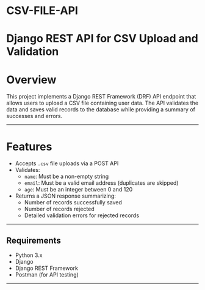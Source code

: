 # CSV-FILE-API
# Django REST API for CSV Upload and Validation

# Overview

This project implements a Django REST Framework (DRF) API endpoint that allows users to upload a CSV file containing user data. The API validates the data and saves valid records to the database while providing a summary of successes and errors.

---

# Features

- Accepts `.csv` file uploads via a POST API
- Validates:
  - `name`: Must be a non-empty string
  - `email`: Must be a valid email address (duplicates are skipped)
  - `age`: Must be an integer between 0 and 120
- Returns a JSON response summarizing:
  - Number of records successfully saved
  - Number of records rejected
  - Detailed validation errors for rejected records

---

## Requirements

- Python 3.x
- Django
- Django REST Framework
- Postman (for API testing)

---


